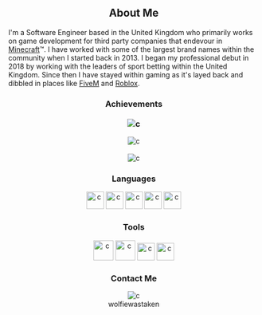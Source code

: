 <h2 align="center">
  About Me
</h2>

I'm a Software Engineer based in the United Kingdom who primarily works on game development for third party companies that endevour in [Minecraft](https://www.minecraft.net)™. 
I have worked with some of the largest brand names within the community when I started back in 2013. I began my professional debut in 2018 by working
with the leaders of sport betting within the United Kingdom. Since then I have stayed within gaming as it's layed back and dibbled in places like
[FiveM](https://fivem.net) and [Roblox](https://www.roblox.com).


<h3 align="center">
  Achievements <br><br>
  <img src="https://komarev.com/ghpvc/?username=thatforkydev&&style=flat-square" alt="c"/>
</h3>

<p align="center">
  <img src="https://github-profile-trophy.vercel.app/?username=ThatForkyDev&theme=onedark" alt="c"/> <br><br>
  <img src="https://github-readme-stats.vercel.app/api?username=ThatForkyDev&count_private=true&show_icons=true&theme=onedark" alt="c"/>
</p>

<h3 align="center">
  Languages
</h3>

<p align="center"> 
  <a href="https://git-scm.com/" target="_blank"> <img src="https://i.imgur.com/Prl3JJK.png" alt="c" width="35" height="35"/></a>
  <a href="https://www.java.com/" target="_blank"> <img src="https://i.imgur.com/ZI8UVAB.png" alt="c" width="35" height="35"/></a>
  <a href="https://www.lua.org/" target="_blank"> <img src="https://i.imgur.com/QrHQ3ks.png" alt="c" width="35" height="35"/></a>
  <a href="https://www.python.org/" target="_blank"> <img src="https://i.imgur.com/EXUpxXl.png" alt="c" width="35" height="35"/></a>
  <a href="https://www.javascript.com/" target="_blank"> <img src="https://i.imgur.com/kctFUqL.png" alt="c" width="35" height="35"/></a>
</p>

<h3 align="center">
  Tools
</h3>

<p align="center">
  <a href="https://www.jetbrains.com/idea/" target="_blank"> <img src="https://i.imgur.com/vvpk6X6.png" alt="c" width="40" height="40"/></a>
  <a href="https://www.opera.com/gx" target="_blank"> <img src="https://i.imgur.com/OBpdRIi.png" alt="c" width="40" height="40"/></a>
  <a href="https://atom.io" target="_blank"> <img src="https://i.imgur.com/VTkBOGc.png" alt="c" width="35" height="35"/></a>
  <a href="https://yourkit.com" target="_blank"> <img src="https://i.imgur.com/cIUA4W1.png" alt="c" width="35" height="35"/></a>
</p>

<h3 align="center">
  Contact Me
</h3>

<p align="center">
  <img src="https://dcbadge.vercel.app/api/shield/502833363434995744" alt="c"/>
  <br>wolfiewastaken
</p>
